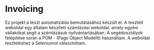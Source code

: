 # Invoicing

Ez projekt a teszt automatizálás bemutatásához készült el. A tesztelt weboldal egy általam készített számlázási weboldal, amely egyéni vállakókat segít a számlázásuk nyílvántartásában. A segédosztályok felépítése során a POM - (Page Object Modellt) használtam. A weboldal teszteléshez a Seleniumot választottam.
